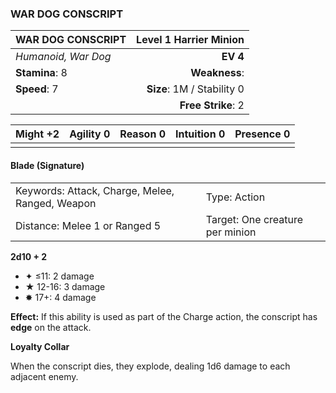 ### WAR DOG CONSCRIPT

| WAR DOG CONSCRIPT   | **Level 1 Harrier Minion** |
| :------------------ | -------------------------: |
| *Humanoid, War Dog* |                   **EV 4** |
| **Stamina**: 8      |              **Weakness**: |
| **Speed**: 7        | **Size**: 1M / Stability 0 |
|                     |         **Free Strike**: 2 |

| **Might** +2 | **Agility** 0 | **Reason** 0 | **Intuition** 0 | **Presence** 0 |
| ------------ | ------------- | ------------ | --------------- | -------------- |
|              |               |              |                 |                |

#### Blade (Signature)

|                                                 |                                 |
| :---------------------------------------------- | :------------------------------ |
| Keywords: Attack, Charge, Melee, Ranged, Weapon | Type: Action                    |
| Distance: Melee 1 or Ranged 5                   | Target: One creature per minion |

**2d10 + 2**

- ✦ ≤11: 2 damage
- ★ 12-16: 3 damage
- ✸ 17+: 4 damage

**Effect:** If this ability is used as part of the Charge action, the conscript has **edge** on the attack.

**Loyalty Collar**

When the conscript dies, they explode, dealing 1d6 damage to each adjacent enemy.
